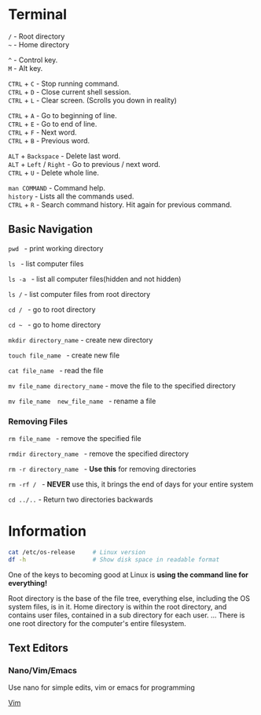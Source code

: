 # Terminal

`/` - Root directory  
`~` - Home directory

`^` - Control key.  
`M` - Alt key.

`CTRL` + `C` - Stop running command.  
`CTRL` + `D` - Close current shell session.  
`CTRL` + `L` - Clear screen. (Scrolls you down in reality)

`CTRL` + `A` - Go to beginning of line.  
`CTRL` + `E` - Go to end of line.  
`CTRL` + `F` - Next word.  
`CTRL` + `B` - Previous word.

`ALT` + `Backspace` - Delete last word.  
`ALT` + `Left` / `Right` - Go to previous / next word.  
`CTRL` + `U` - Delete whole line.

`man COMMAND` - Command help.  
`history` - Lists all the commands used.  
`CTRL` + `R` - Search command history. Hit again for previous command.

## Basic Navigation

`pwd ` - print working directory

`ls ` -  list computer files

`ls -a ` - list all computer files(hidden and not hidden)

`ls /` - list computer files from root directory

`cd / `  - go to root directory

`cd ~ ` - go to home directory

`mkdir directory_name` - create new directory

`touch file_name ` - create new file

`cat file_name ` - read the file

`mv file_name directory_name` - move the file to the specified directory 

`mv file_name  new_file_name ` - rename a file

### Removing Files
`rm file_name ` - remove the specified file

`rmdir directory_name ` - remove the specified directory

`rm -r directory_name ` - **Use this** for removing directories

`rm -rf / ` - **NEVER** use this, it brings the end of days for your entire system

`cd ../..` - Return two directories backwards

# Information


```bash
cat /etc/os-release     # Linux version
df -h                   # Show disk space in readable format
```

One of the keys to becoming good at Linux is **using the command line for everything!**

Root directory is the base of the file tree, everything else, including the OS system files, is in it. Home directory is within the root directory, and contains user files, contained in a sub directory for each user. ... There is one root directory for the computer's entire filesystem.


## Text Editors

### Nano/Vim/Emacs

Use nano for simple edits, vim or emacs for programming

[Vim](vim.md)




 